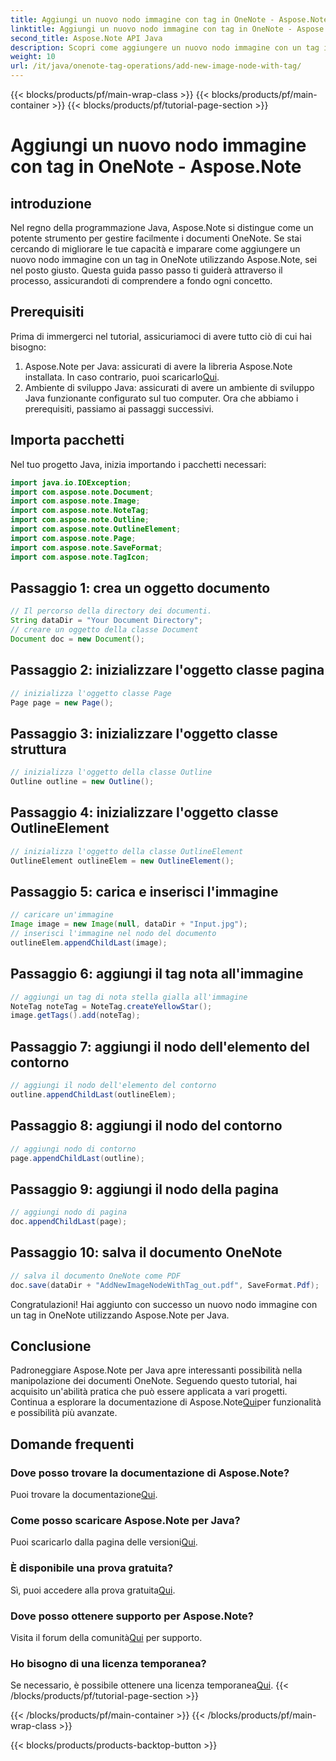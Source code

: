 ```yaml
---
title: Aggiungi un nuovo nodo immagine con tag in OneNote - Aspose.Note
linktitle: Aggiungi un nuovo nodo immagine con tag in OneNote - Aspose.Note
second_title: Aspose.Note API Java
description: Scopri come aggiungere un nuovo nodo immagine con un tag in OneNote utilizzando Aspose.Note per Java. Migliora le tue capacità di programmazione Java senza sforzo.
weight: 10
url: /it/java/onenote-tag-operations/add-new-image-node-with-tag/
---
```


{{< blocks/products/pf/main-wrap-class >}}
{{< blocks/products/pf/main-container >}}
{{< blocks/products/pf/tutorial-page-section >}}

# Aggiungi un nuovo nodo immagine con tag in OneNote - Aspose.Note

## introduzione
Nel regno della programmazione Java, Aspose.Note si distingue come un potente strumento per gestire facilmente i documenti OneNote. Se stai cercando di migliorare le tue capacità e imparare come aggiungere un nuovo nodo immagine con un tag in OneNote utilizzando Aspose.Note, sei nel posto giusto. Questa guida passo passo ti guiderà attraverso il processo, assicurandoti di comprendere a fondo ogni concetto.
## Prerequisiti
Prima di immergerci nel tutorial, assicuriamoci di avere tutto ciò di cui hai bisogno:
1.  Aspose.Note per Java: assicurati di avere la libreria Aspose.Note installata. In caso contrario, puoi scaricarlo[Qui](https://releases.aspose.com/note/java/).
2. Ambiente di sviluppo Java: assicurati di avere un ambiente di sviluppo Java funzionante configurato sul tuo computer.
Ora che abbiamo i prerequisiti, passiamo ai passaggi successivi.
## Importa pacchetti
Nel tuo progetto Java, inizia importando i pacchetti necessari:
```java
import java.io.IOException;
import com.aspose.note.Document;
import com.aspose.note.Image;
import com.aspose.note.NoteTag;
import com.aspose.note.Outline;
import com.aspose.note.OutlineElement;
import com.aspose.note.Page;
import com.aspose.note.SaveFormat;
import com.aspose.note.TagIcon;
```
## Passaggio 1: crea un oggetto documento
```java
// Il percorso della directory dei documenti.
String dataDir = "Your Document Directory";
// creare un oggetto della classe Document
Document doc = new Document();
```
## Passaggio 2: inizializzare l'oggetto classe pagina
```java
// inizializza l'oggetto classe Page
Page page = new Page();
```
## Passaggio 3: inizializzare l'oggetto classe struttura
```java
// inizializza l'oggetto della classe Outline
Outline outline = new Outline();
```
## Passaggio 4: inizializzare l'oggetto classe OutlineElement
```java
// inizializza l'oggetto della classe OutlineElement
OutlineElement outlineElem = new OutlineElement();
```
## Passaggio 5: carica e inserisci l'immagine
```java
// caricare un'immagine
Image image = new Image(null, dataDir + "Input.jpg");
// inserisci l'immagine nel nodo del documento
outlineElem.appendChildLast(image);
```
## Passaggio 6: aggiungi il tag nota all'immagine
```java
// aggiungi un tag di nota stella gialla all'immagine
NoteTag noteTag = NoteTag.createYellowStar();
image.getTags().add(noteTag);
```
## Passaggio 7: aggiungi il nodo dell'elemento del contorno
```java
// aggiungi il nodo dell'elemento del contorno
outline.appendChildLast(outlineElem);
```
## Passaggio 8: aggiungi il nodo del contorno
```java
// aggiungi nodo di contorno
page.appendChildLast(outline);
```
## Passaggio 9: aggiungi il nodo della pagina
```java
// aggiungi nodo di pagina
doc.appendChildLast(page);
```
## Passaggio 10: salva il documento OneNote
```java
// salva il documento OneNote come PDF
doc.save(dataDir + "AddNewImageNodeWithTag_out.pdf", SaveFormat.Pdf);
```
Congratulazioni! Hai aggiunto con successo un nuovo nodo immagine con un tag in OneNote utilizzando Aspose.Note per Java.
## Conclusione
 Padroneggiare Aspose.Note per Java apre interessanti possibilità nella manipolazione dei documenti OneNote. Seguendo questo tutorial, hai acquisito un'abilità pratica che può essere applicata a vari progetti. Continua a esplorare la documentazione di Aspose.Note[Qui](https://reference.aspose.com/note/java/)per funzionalità e possibilità più avanzate.
## Domande frequenti
### Dove posso trovare la documentazione di Aspose.Note?
 Puoi trovare la documentazione[Qui](https://reference.aspose.com/note/java/).
### Come posso scaricare Aspose.Note per Java?
 Puoi scaricarlo dalla pagina delle versioni[Qui](https://releases.aspose.com/note/java/).
### È disponibile una prova gratuita?
 Sì, puoi accedere alla prova gratuita[Qui](https://releases.aspose.com/).
### Dove posso ottenere supporto per Aspose.Note?
 Visita il forum della comunità[Qui](https://forum.aspose.com/c/note/28) per supporto.
### Ho bisogno di una licenza temporanea?
 Se necessario, è possibile ottenere una licenza temporanea[Qui](https://purchase.aspose.com/temporary-license/).
{{< /blocks/products/pf/tutorial-page-section >}}

{{< /blocks/products/pf/main-container >}}
{{< /blocks/products/pf/main-wrap-class >}}

{{< blocks/products/products-backtop-button >}}
